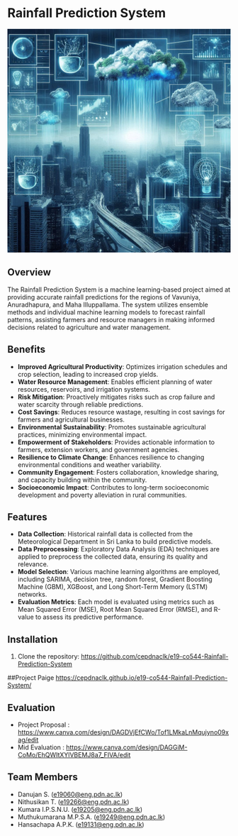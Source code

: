 # Rainfall Prediction System

![Rainfall Prediction System](docs/images/OIG1.jpg)

## Overview

The Rainfall Prediction System is a machine learning-based project aimed at providing accurate rainfall predictions for the regions of Vavuniya, Anuradhapura, and Maha Illuppallama. The system utilizes ensemble methods and individual machine learning models to forecast rainfall patterns, assisting farmers and resource managers in making informed decisions related to agriculture and water management.

## Benefits

- **Improved Agricultural Productivity**: Optimizes irrigation schedules and crop selection, leading to increased crop yields.
- **Water Resource Management**: Enables efficient planning of water resources, reservoirs, and irrigation systems.
- **Risk Mitigation**: Proactively mitigates risks such as crop failure and water scarcity through reliable predictions.
- **Cost Savings**: Reduces resource wastage, resulting in cost savings for farmers and agricultural businesses.
- **Environmental Sustainability**: Promotes sustainable agricultural practices, minimizing environmental impact.
- **Empowerment of Stakeholders**: Provides actionable information to farmers, extension workers, and government agencies.
- **Resilience to Climate Change**: Enhances resilience to changing environmental conditions and weather variability.
- **Community Engagement**: Fosters collaboration, knowledge sharing, and capacity building within the community.
- **Socioeconomic Impact**: Contributes to long-term socioeconomic development and poverty alleviation in rural communities.

## Features

- **Data Collection**: Historical rainfall data is collected from the Meteorological Department in Sri Lanka to build predictive models.
- **Data Preprocessing**: Exploratory Data Analysis (EDA) techniques are applied to preprocess the collected data, ensuring its quality and relevance.
- **Model Selection**: Various machine learning algorithms are employed, including SARIMA, decision tree, random forest, Gradient Boosting Machine (GBM), XGBoost, and Long Short-Term Memory (LSTM) networks.
- **Evaluation Metrics**: Each model is evaluated using metrics such as Mean Squared Error (MSE), Root Mean Squared Error (RMSE), and R-value to assess its predictive performance.

## Installation

1. Clone the repository:
   https://github.com/cepdnaclk/e19-co544-Rainfall-Prediction-System
   
##Project Paige
   https://cepdnaclk.github.io/e19-co544-Rainfall-Prediction-System/

## Evaluation
- Project Proposal : https://www.canva.com/design/DAGDVjEfCWo/Tof1LMkaLnMqujyno09xag/edit
- Mid Evaluation  :  https://www.canva.com/design/DAGGiM-CoMo/EhQWItXYlVBEMJ8a7_FIVA/edit

## Team Members
- Danujan S. (e19060@eng.pdn.ac.lk)
- Nithusikan T. (e19266@eng.pdn.ac.lk)
- Kumara I.P.S.N.U. (e19205@eng.pdn.ac.lk)
- Muthukumarana M.P.S.A. (e19249@eng.pdn.ac.lk)
- Hansachapa A.P.K. (e19131@eng.pdn.ac.lk)
